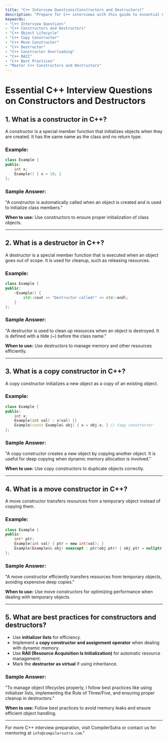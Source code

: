 ```yaml
---
title: "C++ Interview Questions(Constructors and Destructors)"
description: "Prepare for C++ interviews with this guide to essential C++ interview questions on constructors and destructors. Learn about default, parameterized, copy, move constructors, and best practices."
keywords:
- "C++ Interview Questions"
- "C++ Constructors and Destructors"
- "C++ Object Lifecycle"
- "C++ Copy Constructor"
- "C++ Move Constructor"
- "C++ Destructor"
- "C++ Constructor Overloading"
- "C++ RAII"
- "C++ Best Practices"
- "Master C++ Constructors and Destructors"
---
```


# **Essential C++ Interview Questions on Constructors and Destructors**

## **1. What is a constructor in C++?**
A constructor is a special member function that initializes objects when they are created. It has the same name as the class and no return type.

### **Example:**
```cpp
class Example {
public:
    int x;
    Example() { x = 10; }
};
```

### **Sample Answer:**
"A constructor is automatically called when an object is created and is used to initialize class members."

**When to use:** Use constructors to ensure proper initialization of class objects.

---

## **2. What is a destructor in C++?**
A destructor is a special member function that is executed when an object goes out of scope. It is used for cleanup, such as releasing resources.

### **Example:**
```cpp
class Example {
public:
    ~Example() {
        std::cout << "Destructor called!" << std::endl;
    }
};
```

### **Sample Answer:**
"A destructor is used to clean up resources when an object is destroyed. It is defined with a tilde (~) before the class name."

**When to use:** Use destructors to manage memory and other resources efficiently.

---

## **3. What is a copy constructor in C++?**
A copy constructor initializes a new object as a copy of an existing object.

### **Example:**
```cpp
class Example {
public:
    int x;
    Example(int val) : x(val) {}
    Example(const Example& obj) { x = obj.x; } // Copy constructor
};
```

### **Sample Answer:**
"A copy constructor creates a new object by copying another object. It is useful for deep copying when dynamic memory allocation is involved."

**When to use:** Use copy constructors to duplicate objects correctly.

---

## **4. What is a move constructor in C++?**
A move constructor transfers resources from a temporary object instead of copying them.

### **Example:**
```cpp
class Example {
public:
    int* ptr;
    Example(int val) { ptr = new int(val); }
    Example(Example&& obj) noexcept : ptr(obj.ptr) { obj.ptr = nullptr; } // Move constructor
};
```

### **Sample Answer:**
"A move constructor efficiently transfers resources from temporary objects, avoiding expensive deep copies."

**When to use:** Use move constructors for optimizing performance when dealing with temporary objects.

---

## **5. What are best practices for constructors and destructors?**
- Use **initializer lists** for efficiency.
- Implement a **copy constructor and assignment operator** when dealing with dynamic memory.
- Use **RAII (Resource Acquisition Is Initialization)** for automatic resource management.
- Mark the **destructor as virtual** if using inheritance.

### **Sample Answer:**
"To manage object lifecycles properly, I follow best practices like using initializer lists, implementing the Rule of Three/Five, and ensuring proper cleanup in destructors."

**When to use:** Follow best practices to avoid memory leaks and ensure efficient object handling.

---

For more C++ interview preparation, visit CompilerSutra or contact us for mentoring at `info@compilersutra.com`."

